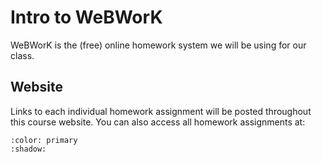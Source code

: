 Intro to WeBWorK
============================


WeBWorK is the (free) online homework system we will be using for our class. 

## Website

Links to each individual homework assignment will be posted throughout this course website. You can also access all homework assignments at:


```{button-link} https://webwork.sens.buffalo.edu/webwork2/2023-08-MTH-131-Casper/
:color: primary
:shadow:
```

```{include} ../components/start/webwork.md
```




